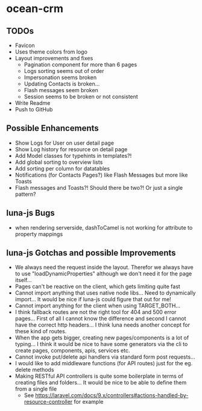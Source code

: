 # ocean-crm

## TODOs
* Favicon
* Uses theme colors from logo
* Layout improvements and fixes
  * Pagination component for more than 6 pages
  * Logs sorting seems out of order
  * Impersonation seems broken
  * Updating Contacts is broken...
  * Flash messages seem broken
  * Session seems to be broken or not consistent
* Write Readme
* Push to GitHub

## Possible Enhancements
* Show Logs for User on user detail page
* Show Log history for resource on detail page
* Add Model classes for typehints in templates?!
* Add global sorting to overview lists
* Add sorting per column for datatables
* Notifications (for Contacts Pages?) like Flash Messages but more like Toasts
* Flash messages and Toasts?! Should there be two?! Or just a single pattern?

## luna-js Bugs
* when rendering serverside, dashToCamel is not working for attribute to property mappings 

## luna-js Gotchas and possible Improvements
* We always need the request inside the layout. Therefor we always have to use "loadDynamicProperties" although we don't need it for the page itself...
* Pages can't be reactive on the client, which gets limiting quite fast
* Cannot import anything that uses native node libs... Need to dynamically import... It would be nice if luna-js could figure that out for me!
* Cannot import anything for the client when using TARGET_BOTH...
* I think fallback routes are not the right tool for 404 and 500 error pages... First of all I cannot know the difference and second I cannot have the correct http headers... I think luna needs another concept for these kind of routes.
* When the app gets bigger, creating new pages/components is a lot of typing... I think it would be nice to have some generators via the cli to create pages, components, apis, services etc.
* Cannot invoke put/delete api handlers via standard form post requests...
* I would like to add middleware functions (for API routes) just for the eg. delete methods
* Making RESTful API controllers is quite some boilerplate in terms of creating files and folders... It would be nice to be able to define them from a single file
  * See https://laravel.com/docs/9.x/controllers#actions-handled-by-resource-controller for example
